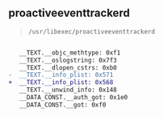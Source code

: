 ## proactiveeventtrackerd

> `/usr/libexec/proactiveeventtrackerd`

```diff

   __TEXT.__objc_methtype: 0xf1
   __TEXT.__oslogstring: 0x7f3
   __TEXT.__dlopen_cstrs: 0xb0
-  __TEXT.__info_plist: 0x571
+  __TEXT.__info_plist: 0x568
   __TEXT.__unwind_info: 0x148
   __DATA_CONST.__auth_got: 0x1e0
   __DATA_CONST.__got: 0xf0

```

